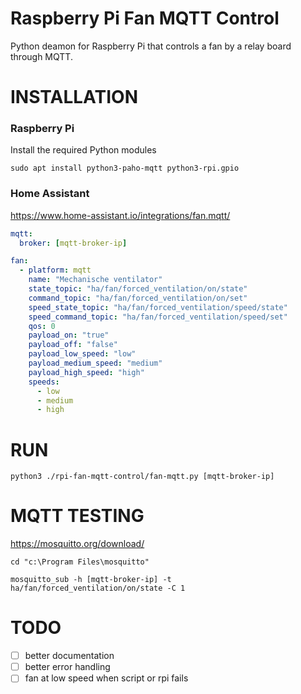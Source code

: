 # Raspberry Pi Fan MQTT Control
Python deamon for Raspberry Pi that controls a fan by a relay board through MQTT.

# INSTALLATION

### Raspberry Pi
Install the required Python modules

```shell
sudo apt install python3-paho-mqtt python3-rpi.gpio
```

### Home Assistant
https://www.home-assistant.io/integrations/fan.mqtt/

```yaml
mqtt:
  broker: [mqtt-broker-ip]

fan:
  - platform: mqtt
    name: "Mechanische ventilator"
    state_topic: "ha/fan/forced_ventilation/on/state"
    command_topic: "ha/fan/forced_ventilation/on/set"
    speed_state_topic: "ha/fan/forced_ventilation/speed/state"
    speed_command_topic: "ha/fan/forced_ventilation/speed/set"
    qos: 0
    payload_on: "true"
    payload_off: "false"
    payload_low_speed: "low"
    payload_medium_speed: "medium"
    payload_high_speed: "high"
    speeds:
      - low
      - medium
      - high
```

# RUN

```shell
python3 ./rpi-fan-mqtt-control/fan-mqtt.py [mqtt-broker-ip]
```

# MQTT TESTING

https://mosquitto.org/download/

```shell
cd "c:\Program Files\mosquitto"

mosquitto_sub -h [mqtt-broker-ip] -t ha/fan/forced_ventilation/on/state -C 1
```

# TODO

- [ ]   better documentation
- [ ]   better error handling
- [ ]   fan at low speed when script or rpi fails
